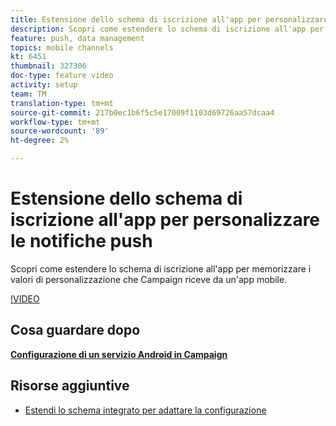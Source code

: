 ```yaml
---
title: Estensione dello schema di iscrizione all'app per personalizzare le notifiche push
description: Scopri come estendere lo schema di iscrizione all'app per memorizzare i valori di personalizzazione che Campaign riceve da un'app mobile.
feature: push, data management
topics: mobile channels
kt: 6451
thumbnail: 327306
doc-type: feature video
activity: setup
team: TM
translation-type: tm+mt
source-git-commit: 217b0ec1b6f5c5e17009f1103d69726aa57dcaa4
workflow-type: tm+mt
source-wordcount: '89'
ht-degree: 2%

---
```



# Estensione dello schema di iscrizione all&#39;app per personalizzare le notifiche push

Scopri come estendere lo schema di iscrizione all&#39;app per memorizzare i valori di personalizzazione che Campaign riceve da un&#39;app mobile.

[!VIDEO](https://video.tv.adobe.com/v/327306?quality=12)

## Cosa guardare dopo

**[Configurazione di un servizio Android in Campaign](/help/tutorial-getting-started-with-push-notifications-for-android/configuring-an-android-service-in-campaign.md)**

## Risorse aggiuntive

* [Estendi lo schema integrato per adattare la configurazione](https://experienceleague.adobe.com/docs/campaign-classic/using/sending-messages/sending-push-notifications/configure-the-mobile-app/configuring-the-mobile-application-android.html#extend-subscription-schema)